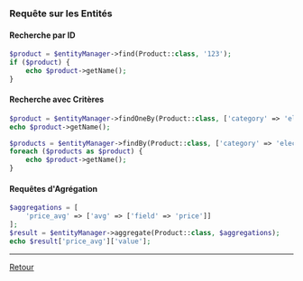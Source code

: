 ### Requête sur les Entités

#### Recherche par ID

```php
$product = $entityManager->find(Product::class, '123');
if ($product) {
    echo $product->getName();
}
```

#### Recherche avec Critères

```php
$product = $entityManager->findOneBy(Product::class, ['category' => 'electronics'], ['price' => 'asc']);
echo $product->getName();

$products = $entityManager->findBy(Product::class, ['category' => 'electronics'], ['price' => 'asc'], 10);
foreach ($products as $product) {
    echo $product->getName();
}
```

#### Requêtes d'Agrégation

```php
$aggregations = [
    'price_avg' => ['avg' => ['field' => 'price']]
];
$result = $entityManager->aggregate(Product::class, $aggregations);
echo $result['price_avg']['value'];
```

--- 

[Retour](./FEATURES_DOCUMENTATION.md)